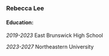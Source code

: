 ### Rebecca Lee
#### Education:
*2019-2023*
East Brunswick High School

*2023-2027*
Northeastern University